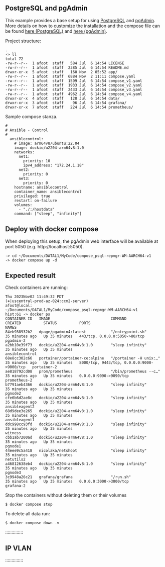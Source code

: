 ## PostgreSQL and pgAdmin
This example provides a base setup for using [PostgreSQL](https://www.postgresql.org/) and [pgAdmin](https://www.pgadmin.org/).
More details on how to customize the installation and the compose file can be found [here (PostgreSQL)](https://hub.docker.com/_/postgres) and [here (pgAdmin)](https://www.pgadmin.org/docs/pgadmin4/latest/container_deployment.html).

Project structure:
```
.
-> ll
total 72
-rw-r--r--  1 afoot  staff   584 Jul  6 14:54 LICENSE
-rw-r--r--  1 afoot  staff  2385 Jul  6 14:54 README.md
drwxr-xr-x  5 afoot  staff   160 Nov  2 05:52 app/
-rw-r--r--  1 afoot  staff  6884 Nov  2 11:11 compose.yaml
-rw-r--r--  1 afoot  staff  1599 Jul  6 14:54 compose_v1.yaml
-rw-r--r--  1 afoot  staff  1933 Jul  6 14:54 compose_v2.yaml
-rw-r--r--  1 afoot  staff  2433 Jul  6 14:54 compose_v3.yaml
-rw-r--r--  1 afoot  staff  4962 Jul  6 14:54 compose_v4.yaml
drwxr-xr-x  4 afoot  staff   128 Jul  6 14:54 data/
drwxr-xr-x  3 afoot  staff    96 Jul  6 14:54 grafana/
drwxr-xr-x  7 afoot  staff   224 Jul  6 14:54 prometheus/
```

Sample compose stanza.
```
#
# Ansible - Control
#  
  ansiblecontrol:
    # image: arm64v8/ubuntu:22.04
    image: dockio/u2204-arm64v8:1.0
    networks:
      net1:
        priority: 10
        ipv4_address: "172.24.1.18"
      net2:
        priority: 0
      net3:
        priority: 0
    hostname: ansiblecontrol
    container_name: ansiblecontrol
    privileged: true 
    restart: on-failure
    volumes:
      - "./:/hostdata"      
    command: ["sleep", "infinity"]  

```


## Deploy with docker compose

When deploying this setup, the pgAdmin web interface will be available at port 5050 (e.g. http://localhost:5050).  

``` shell
-> cd ~/Documents/DATAL1/MyCode/compose_psql-repmgr-WM-AARCH64-v1
-> docker compose up -d
```

  
## Expected result

Check containers are running:
```
Thu 2023Nov02 11:49:32 PDT
(⎈|uscentral-prod-az-024:ccm2-server)
afoot@local:
~/Documents/DATAL1/MyCode/compose_psql-repmgr-WM-AARCH64-v1
hist:61 -> docker ps
CONTAINER ID   IMAGE                           COMMAND                  CREATED          STATUS          PORTS                                        NAMES
84eb938932b2   dpage/pgadmin4:latest           "/entrypoint.sh"         35 minutes ago   Up 35 minutes   443/tcp, 0.0.0.0:5050->80/tcp                pgadmin-2
a2bb10e39f73   dockio/u2204-arm64v8:1.0        "sleep infinity"         35 minutes ago   Up 35 minutes                                                ansiblecontrol
68e8cc302c66   portainer/portainer-ce:alpine   "/portainer -H unix:…"   35 minutes ago   Up 35 minutes   8000/tcp, 9443/tcp, 0.0.0.0:9000->9000/tcp   portainer-2
ae818792cd08   prom/prometheus                 "/bin/prometheus --c…"   35 minutes ago   Up 35 minutes   0.0.0.0:9090->9090/tcp                       prometheus-2
b7791aeb4366   dockio/u2204-arm64v8:1.0        "sleep infinity"         35 minutes ago   Up 35 minutes                                                pgnode2
cfe6b6d2ae8c   dockio/u2204-arm64v8:1.0        "sleep infinity"         35 minutes ago   Up 35 minutes                                                ansibleagent2
68d9dee3e265   dockio/u2204-arm64v8:1.0        "sleep infinity"         35 minutes ago   Up 35 minutes                                                ansibleagent1
ddc998cc93fd   dockio/u2204-arm64v8:1.0        "sleep infinity"         35 minutes ago   Up 35 minutes                                                witness
cbb1ab7200ad   dockio/u2204-arm64v8:1.0        "sleep infinity"         35 minutes ago   Up 35 minutes                                                pgnode1
44eee9c5a418   nicolaka/netshoot               "sleep infinity"         35 minutes ago   Up 35 minutes                                                netutils2
a46812638eb4   dockio/u2204-arm64v8:1.0        "sleep infinity"         35 minutes ago   Up 35 minutes                                                pgnode3
3c9948a26c21   grafana/grafana                 "/run.sh"                35 minutes ago   Up 35 minutes   0.0.0.0:3000->3000/tcp                       grafana-2
```

Stop the containers without deleting them or their volumes
``` shell
$ docker compose stop
```
To delete all data run:
```
$ docker compose down -v
```
::::::::::::::

## IP VLAN 

::::::::::::::